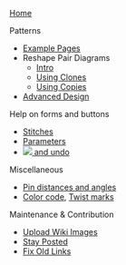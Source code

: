 [Home](Home)

Patterns

* [Example Pages](Examples)
* Reshape Pair Diagrams 
  * [Intro](Reshape-Patterns)
  * [Using Clones](Reshape-Using-Clones)
  * [Using Copies](Reshape-Using-Copies)
* [Advanced Design](Reversed-engineering-of-patterns)

Help on forms and buttons

* [Stitches](Choose-Stitches)
* [Parameters](Parameters)
* [![](https://d-bl.github.io/GroundForge/images/link.png) and undo](Undo)

Miscellaneous

* [Pin distances and angles](Pin-distances-and-angles)
* [Color code], [Twist marks]

[Color code]: https://github.com/d-bl/GroundForge/issues/49
[Twist marks]: https://github.com/d-bl/GroundForge/issues/104

Maintenance & Contribution

* [Upload Wiki Images](https://github.com/d-bl/GroundForge/pull/103#issue-249789778)
* [Stay Posted](Stay-Posted)
* [Fix Old Links](Fix-Old-Links)
